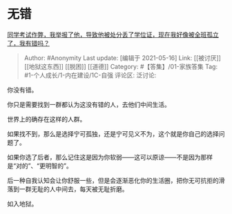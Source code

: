 # 无错
[同学考试作弊，我举报了他，导致他被处分丢了学位证，现在我好像被全班孤立了，我有错吗？](https://www.zhihu.com/question/434879153/answer/1630705487)

> Author: #Anonymity
> Last update: [编辑于 2021-05-16]
> Link: [[被讨厌]] [[地狱这东西]] [[脱困]] [[道德]]
> Category: #【答集】/01-家族答集
> Tag: #1-个人成长/1-内在建设/1C-自强
> 评论区:
> 泛讨论:

你没有错。

你只是需要找到一群都认为这没有错的人，去他们中间生活。

世界上的确存在这样的人群。

如果找不到，那么是选择宁可孤独，还是宁可见义不为，这个就是你自己的选择问题了。

如果你选了后者，那么记住这是因为你软弱——这可以原谅——不是因为那样是“对的”、“更明智的”。

后一种自我认知会让你舒服一些，但是会逐渐恶化你的生活圈，把你无可抗拒的滑落到一群无耻的人中间去，每天被无耻折磨。

如入地狱。
